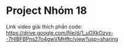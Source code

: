# Project Nhóm 18

Link video giải thích phần code: https://drive.google.com/file/d/1_uOXkOzyx--7HlBFBPns27o4gwVMHftc/view?usp=sharing

